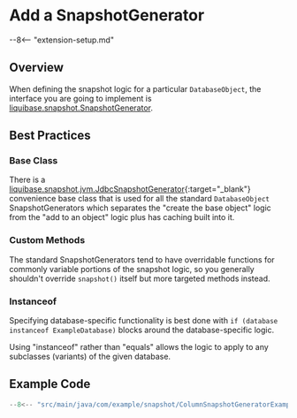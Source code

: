 # Add a SnapshotGenerator

--8<-- "extension-setup.md"

## Overview

When defining the snapshot logic for a particular `DatabaseObject`, the interface you are going to implement is [liquibase.snapshot.SnapshotGenerator](../../code/api/snapshot-snapshotgenerator.md).

## Best Practices

### Base Class

There is a [liquibase.snapshot.jvm.JdbcSnapshotGenerator](https://javadocs.liquibase.com/liquibase-core/liquibase/snapshot/jvm/JdbcSnapshotGenerator.html){:target="_blank"} convenience base class that is used for all the standard `DatabaseObject` SnapshotGenerators which
separates the "create the base object" logic from the "add to an object" logic plus has caching built into it. 

### Custom Methods

The standard SnapshotGenerators tend to have overridable functions for commonly variable portions of the snapshot logic, so you generally shouldn't override
`snapshot()` itself but more targeted methods instead.

### Instanceof

Specifying database-specific functionality is best done with `if (database instanceof ExampleDatabase)` blocks around the database-specific logic. 

Using "instanceof" rather than "equals" allows the logic to apply to any subclasses (variants) of the given database.


## Example Code

```java
--8<-- "src/main/java/com/example/snapshot/ColumnSnapshotGeneratorExample.java"
```